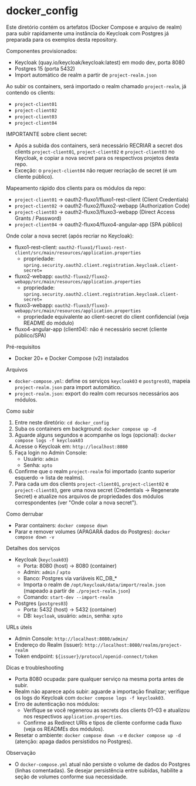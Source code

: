 # docker_config

Este diretório contém os artefatos (Docker Compose e arquivo de realm) para subir rapidamente uma instância do Keycloak com Postgres já preparada para os exemplos desta repository.

Componentes provisionados:
- Keycloak (quay.io/keycloak/keycloak:latest) em modo dev, porta 8080
- Postgres 15 (porta 5432)
- Import automático de realm a partir de `project-realm.json`

Ao subir os containers, será importado o realm chamado `project-realm`, já contendo os clients:
- `project-client01`
- `project-client02`
- `project-client03`
- `project-client04`

IMPORTANTE sobre client secret:
- Após a subida dos containers, será necessário RECRIAR a secret dos clients `project-client01`, `project-client02` e `project-client03` no Keycloak, e copiar a nova secret para os respectivos projetos desta repo.
- Exceção: o `project-client04` não requer recriação de secret (é um cliente público).

Mapeamento rápido dos clients para os módulos da repo:
- `project-client01` → oauth2-fluxo1/fluxo1-rest-client (Client Credentials)
- `project-client02` → oauth2-fluxo2/fluxo2-webapp (Authorization Code)
- `project-client03` → oauth2-fluxo3/fluxo3-webapp (Direct Access Grants / Password)
- `project-client04` → oauth2-fluxo4/fluxo4-angular-app (SPA público)

Onde colar a nova secret (após recriar no Keycloak):
- fluxo1-rest-client: `oauth2-fluxo1/fluxo1-rest-client/src/main/resources/application.properties`
  - propriedade: `spring.security.oauth2.client.registration.keycloak.client-secret=`
- fluxo2-webapp: `oauth2-fluxo2/fluxo2-webapp/src/main/resources/application.properties`
  - propriedade: `spring.security.oauth2.client.registration.keycloak.client-secret=`
- fluxo3-webapp: `oauth2-fluxo3/fluxo3-webapp/src/main/resources/application.properties`
  - propriedade equivalente ao client-secret do client confidencial (veja README do módulo)
- fluxo4-angular-app (client04): não é necessário secret (cliente público/SPA)

Pré-requisitos
- Docker 20+ e Docker Compose (v2) instalados

Arquivos
- `docker-compose.yml`: define os serviços `keycloak03` e `postgres03`, mapeia `project-realm.json` para import automático.
- `project-realm.json`: export do realm com recursos necessários aos módulos.

Como subir
1. Entre neste diretório: `cd docker_config`
2. Suba os containers em background: `docker compose up -d`
3. Aguarde alguns segundos e acompanhe os logs (opcional): `docker compose logs -f keycloak03`
4. Acesse o Keycloak em: `http://localhost:8080`
5. Faça login no Admin Console:
   - Usuário: `admin`
   - Senha: `xpto`
6. Confirme que o realm `project-realm` foi importado (canto superior esquerdo → lista de realms).
7. Para cada um dos clients `project-client01`, `project-client02` e `project-client03`, gere uma nova secret (Credentials → Regenerate Secret) e atualize nos arquivos de propriedades dos módulos correspondentes (ver "Onde colar a nova secret").

Como derrubar
- Parar containers: `docker compose down`
- Parar e remover volumes (APAGARÁ dados do Postgres): `docker compose down -v`

Detalhes dos serviços
- Keycloak (`keycloak03`)
  - Porta: 8080 (host) → 8080 (container)
  - Admin: `admin` / `xpto`
  - Banco: Postgres via variáveis KC_DB_*
  - Importa o realm de `/opt/keycloak/data/import/realm.json` (mapeado a partir de `./project-realm.json`)
  - Comando: `start-dev --import-realm`
- Postgres (`postgres03`)
  - Porta: 5432 (host) → 5432 (container)
  - DB: `keycloak`, usuário: `admin`, senha: `xpto`

URLs úteis
- Admin Console: `http://localhost:8080/admin/`
- Endereço do Realm (issuer): `http://localhost:8080/realms/project-realm`
- Token endpoint: `${issuer}/protocol/openid-connect/token`

Dicas e troubleshooting
- Porta 8080 ocupada: pare qualquer serviço na mesma porta antes de subir.
- Realm não aparece após subir: aguarde a importação finalizar; verifique os logs do Keycloak com `docker compose logs -f keycloak03`.
- Erro de autenticação nos módulos:
  - Verifique se você regenerou as secrets dos clients 01–03 e atualizou nos respectivos `application.properties`.
  - Confirme as Redirect URIs e tipos de cliente conforme cada fluxo (veja os READMEs dos módulos).
- Resetar o ambiente: `docker compose down -v` e `docker compose up -d` (atenção: apaga dados persistidos no Postgres).

Observação
- O `docker-compose.yml` atual não persiste o volume de dados do Postgres (linhas comentadas). Se desejar persistência entre subidas, habilite a seção de volumes conforme sua necessidade.